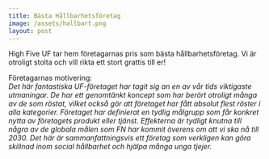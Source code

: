 ```yaml
---
title: Bästa Hållbarhetsföretag
image: /assets/hallbart.png
layout: post
---
```

High Five UF tar hem företagarnas pris som bästa hållbarhetsföretag. Vi är otroligt stolta och vill rikta ett stort grattis till er!

Företagarnas motivering:<br>
<i>Det här fantastiska UF-företaget har tagit sig an en av vår tids viktigaste utmaningar. De har ett genomtänkt koncept som har berört otroligt många av de som röstat, vilket också gör att företaget har fått absolut flest röster i alla kategorier.
Företaget har definierat en tydlig målgrupp som får konkret nytta av företagets produkt eller tjänst. Effekterna är tydligt knutna till några av de globala målen som FN har kommit överens om att vi ska nå till 2030.
Det här är sammanfattningsvis ett företag som verkligen kan göra skillnad inom social hållbarhet och hjälpa många unga tjejer.</i>
